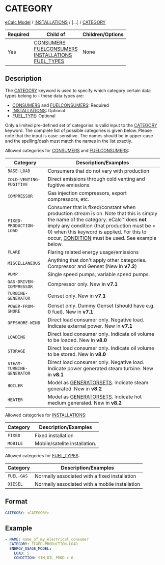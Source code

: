 # CATEGORY
[eCalc Model](../index.md)
/ [INSTALLATIONS](INSTALLATIONS) 
/ [...] / [CATEGORY](CATEGORY)

| Required | Child of      | Children/Options |
|----------|---------------|------------------|
| Yes      | [CONSUMERS](CONSUMERS)  <br /> [FUELCONSUMERS](FUELCONSUMERS) <br /> [INSTALLATIONS](INSTALLATIONS) <br /> [FUEL_TYPES](FUEL_TYPES) <br /> | None             |

## Description
The [CATEGORY](CATEGORY) keyword is used to specify which category certain data types belong to - these data types are:

* [CONSUMERS](CONSUMERS) and [FUELCONSUMERS](FUELCONSUMERS): Required
* [INSTALLATIONS](INSTALLATIONS.md): Optional
* [FUEL_TYPE](FUEL_TYPES.md): Optional

Only a limited pre-defined set of categories is valid input to the 
[CATEGORY](CATEGORY) keyword. The complete list of possible categories is given below. 
Please note that the input is case-sensitive. The names should be in upper-case and the spelling/dash must match the names in the list exactly.

Allowed categories for [CONSUMERS](CONSUMERS) and [FUELCONSUMERS](FUELCONSUMERS):

| Category                      | Description/Examples                                                                                                                                                                                                                                                                               |
|-------------------------------|----------------------------------------------------------------------------------------------------------------------------------------------------------------------------------------------------------------------------------------------------------------------------------------------------|
| ``BASE-LOAD``                 | Consumers that do not vary with production                                                                                                                                                                                                                                                         |
| ``COLD-VENTING-FUGITIVE``     | Direct emissions through cold venting and fugitive emissions                                                                                                                                                                                                                                       |
| ``COMPRESSOR``                | Gas injection compressors, export compressors, etc.                                                                                                                                                                                                                                                |
| ``FIXED-PRODUCTION-LOAD``     | Consumer that is fixed/constant when production stream is on. Note that this is simply the name of the category. eCalc™ does **not** imply any condition (that production must be > 0) when this keyword is applied. For this to occur, [CONDITION](CONDITION.md) must be used. See example below. |
| ``FLARE``                     | Flaring related energy usage/emissions                                                                                                                                                                                                                                                             |
| ``MISCELLANEOUS``             | Anything that don't apply other categories. Compressor and Genset (New in **v7.2**)                                                                                                                                                                                                                |
| ``PUMP``                      | Single speed pumps, variable speed pumps.                                                                                                                                                                                                                                                          |
| ``GAS-DRIVEN-COMPRESSOR``     | Compressor only. New in **v7.1**                                                                                                                                                                                                                                                                   |
| ``TURBINE-GENERATOR``         | Genset only. New in **v7.1**                                                                                                                                                                                                                                                                       |
| ``POWER-FROM-SHORE``          | Genset only. Dummy Genset (should have e.g. 0 fuel). New in **v7.1**                                                                                                                                                                                                                               |
| ``OFFSHORE-WIND``             | Direct load consumer only. Negative load. Indicate external power. New in **v7.1**                                                                                                                                                                                                                 |
| ``LOADING``                   | Direct load consumer only. Indicate oil volume to be loaded. New in **v8.0**                                                                                                                                                                                                                       |
| ``STORAGE``                   | Direct load consumer only. Indicate oil volume to be stored. New in **v8.0**                                                                                                                                                                                                                       |
 | ``STEAM-TURBINE-GENERATOR``   | Direct load consumer only. Negative load. Indicate power generated steam turbine. New in **v8.1**                                                                                                                                                                                                  |
| ``BOILER``                  | Model as [GENERATORSETS](GENERATORSETS). Indicate steam generated. New in **v8.2**                                                                                                                                                                                                                        |
| ``HEATER``                  | Model as [GENERATORSETS](GENERATORSETS). Indicate hot medium generated. New in **v8.2**                                                                                                                                                                          |

Allowed categories for [INSTALLATIONS](INSTALLATIONS):

| Category                   | Description/Examples                                         |
|----------------------------|--------------------------------------------------------------|
| ``FIXED``                  | Fixed installation                                           |
| ``MOBILE``                 | Mobile/satelite installation.                                |

Allowed categories for [FUEL_TYPES](FUEL_TYPES):

| Category                   | Description/Examples                                         |
|----------------------------|--------------------------------------------------------------|
| ``FUEL-GAS``               | Normally associated with a fixed installation                |
| ``DIESEL``                 | Normally associated with a mobile installation               |

## Format

~~~~~~~~yaml
CATEGORY: <CATEGORY>
~~~~~~~~

## Example

~~~~~~~~yaml
- NAME: name_of_my_electrical_consumer
  CATEGORY: FIXED-PRODUCTION-LOAD
  ENERGY_USAGE_MODEL:
    LOAD: 5
    CONDITION: SIM;OIL_PROD > 0
~~~~~~~~
